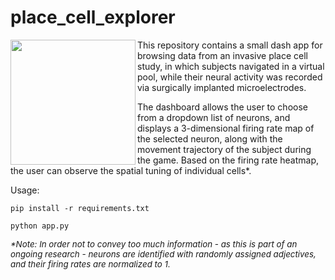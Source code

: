 # place_cell_explorer

<img align="left" width=200 src="https://i.pinimg.com/originals/c1/74/41/c174418986a7ac6636cc9635b56b7cc3.gif">

This repository contains a small dash app for browsing data from an invasive place cell study, in which subjects navigated in a virtual pool, while their neural activity was recorded via surgically implanted microelectrodes.

The dashboard allows the user to choose from a dropdown list of neurons, and displays a 3-dimensional firing rate map of the selected neuron, along with the movement trajectory of the subject during the game. Based on the firing rate heatmap, the user can observe the spatial tuning of individual cells*.

Usage:

`pip install -r requirements.txt`

`python app.py`


<p style="font-size:10pt; font-style:italic">
    *Note: In order not to convey too much information - as this is part of an ongoing research - neurons are identified with randomly assigned adjectives, and their firing rates are normalized to 1.
</p>
